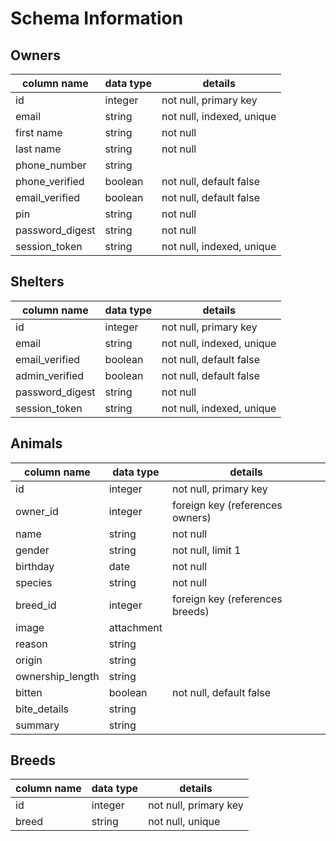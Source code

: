 # Schema Information

## Owners
column name     |  data type     |  details
----------------|----------------|-----------------------
id              | integer        | not null, primary key
email           | string         | not null, indexed, unique
first name      | string         | not null
last name       | string         | not null
phone_number    | string         |
phone_verified  | boolean        | not null, default false
email_verified  | boolean        | not null, default false
pin             | string         | not null
password_digest | string         | not null
session_token   | string         | not null, indexed, unique

## Shelters
column name     |  data type     |  details
----------------|----------------|-----------------------
id              | integer        | not null, primary key
email           | string         | not null, indexed, unique
email_verified  | boolean        | not null, default false
admin_verified  | boolean        | not null, default false
password_digest | string         | not null
session_token   | string         | not null, indexed, unique

## Animals
column name     |  data type     |  details
----------------|----------------|-----------------------
id              | integer        | not null, primary key
owner_id        | integer        | foreign key (references owners)
name            | string         | not null
gender          | string         | not null, limit 1
birthday        | date           | not null
species         | string         | not null
breed_id        | integer        | foreign key (references breeds)
image           | attachment     |
reason          | string         |
origin          | string         |
ownership_length| string         |
bitten          | boolean        | not null, default false
bite_details    | string         |
summary         | string         |

## Breeds
column name     |  data type     |  details
----------------|----------------|-----------------------
id              | integer        | not null, primary key
breed           | string         | not null, unique
